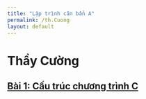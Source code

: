 ```yaml
---
title: "Lập trình căn bẩn A"
permalink: /th.Cuong
layout: default
---
```


# **Thầy Cường**

## [Bài 1: Cấu trúc chương trình C](google.com)
